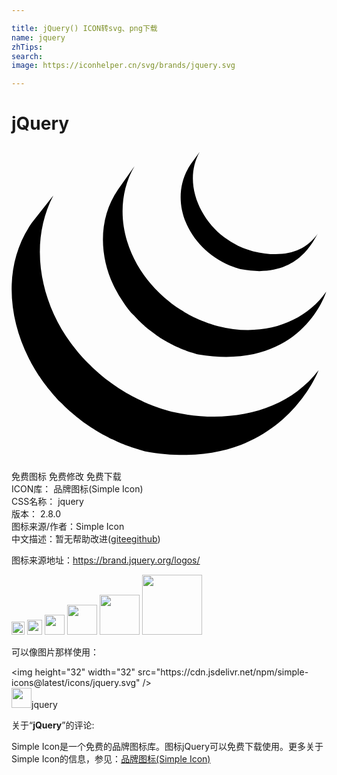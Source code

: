 ```yaml
---

title: jQuery() ICON转svg、png下载
name: jquery
zhTips: 
search: 
image: https://iconhelper.cn/svg/brands/jquery.svg

---
```


# jQuery  <small style="font-size: 60%;font-weight: 100"></small>

<div id="svg" class="svg-wrap">
<svg role="img" xmlns="http://www.w3.org/2000/svg" viewBox="0 0 24 24"><title>jQuery icon</title><path d="M1.534 5.874c-2.123 3.05-1.86 7.017-.237 10.256.037.079.078.154.118.229.023.052.049.1.077.149.013.028.031.057.047.083.026.052.054.102.081.152l.157.265c.029.049.057.097.09.146.055.094.12.187.177.281.026.039.05.078.079.117a6.36 6.36 0 0 0 .31.444c.078.107.156.211.24.315.027.038.057.076.085.114l.221.269c.027.031.054.067.083.099.098.118.202.233.306.349 0 .002.003.004.005.007a3.13 3.13 0 0 0 .424.44c.08.082.16.164.245.244l.101.097c.111.104.222.208.339.308.002 0 .003.002.005.003l.057.05c.102.089.205.178.31.26l.125.105c.085.068.173.133.26.2l.136.104c.093.07.192.139.287.207.035.025.07.05.106.073l.029.023.281.185.12.08c.147.094.293.183.438.271.042.021.084.044.123.068.108.062.22.125.329.183.06.034.122.063.184.094.075.042.153.083.233.125a.324.324 0 0 1 .056.023c.033.015.064.031.096.047.12.06.245.117.375.174.024.01.05.02.076.034.144.063.288.123.437.182.034.01.07.027.105.04.135.051.274.103.411.152l.05.018c.153.052.304.102.459.15.036.01.073.023.111.033.159.048.313.105.473.136 10.26 1.87 13.242-6.169 13.242-6.169-2.505 3.262-6.95 4.122-11.16 3.165-.156-.036-.312-.086-.469-.132a13.522 13.522 0 0 1-.567-.181l-.062-.024c-.136-.046-.267-.097-.4-.148a1.613 1.613 0 0 0-.11-.041c-.147-.059-.29-.12-.432-.183-.031-.01-.057-.024-.088-.036a23.41 23.41 0 0 1-.361-.17c-.037-.016-.07-.033-.106-.052-.094-.044-.188-.094-.28-.142a3.942 3.942 0 0 1-.187-.096c-.113-.06-.226-.125-.339-.187-.034-.024-.073-.044-.112-.066a15.902 15.902 0 0 1-.438-.269 2.104 2.104 0 0 1-.118-.079 6.002 6.002 0 0 1-.312-.206c-.035-.023-.067-.048-.103-.073a9.541 9.541 0 0 1-.294-.212c-.042-.034-.087-.066-.132-.1-.088-.069-.177-.135-.265-.208l-.118-.094a10.58 10.58 0 0 1-.334-.281.258.258 0 0 0-.037-.03l-.347-.316-.1-.094c-.082-.083-.166-.163-.25-.245l-.097-.1a9.07 9.07 0 0 1-.309-.323l-.015-.016c-.106-.116-.209-.234-.313-.354-.027-.031-.052-.064-.08-.097l-.226-.277a21.248 21.248 0 0 1-.34-.448C2.16 11.786 1.315 7.386 3.184 3.777M8.121 3.305c-1.539 2.209-1.452 5.163-.254 7.499a9.1 9.1 0 0 0 .677 1.132c.23.33.484.72.792.986.107.122.223.24.344.359l.09.09c.114.11.231.218.35.325l.015.013a9.855 9.855 0 0 0 .414.342c.034.023.063.05.096.073.14.108.281.212.427.315l.015.009c.062.045.128.086.198.13.028.018.06.042.09.06.106.068.21.132.317.197.017.007.032.016.048.023.09.055.188.108.282.157.033.02.065.035.099.054.067.033.133.068.197.102l.032.014c.135.066.273.128.408.19.034.013.063.024.092.038.111.048.224.094.335.137.05.017.097.037.144.052.102.038.209.073.31.108l.14.045c.146.045.294.104.448.129 7.92 1.313 9.754-4.787 9.754-4.787-1.651 2.376-4.846 3.508-8.251 2.624a8.03 8.03 0 0 1-.448-.13c-.048-.013-.09-.028-.136-.042-.104-.036-.211-.071-.312-.109l-.144-.054c-.112-.045-.226-.087-.335-.135-.034-.015-.065-.025-.091-.04-.14-.063-.281-.125-.417-.192l-.206-.107-.119-.06c-.092-.048-.177-.098-.265-.15a.62.62 0 0 1-.062-.034c-.106-.066-.216-.13-.317-.198-.034-.019-.065-.042-.097-.062l-.208-.136c-.144-.1-.285-.208-.427-.312-.032-.029-.063-.053-.094-.079-1.497-1.177-2.678-2.786-3.238-4.608-.59-1.894-.46-4.018.559-5.742M13.66 1.384c-.908 1.332-.995 2.986-.37 4.455.664 1.56 2.022 2.785 3.604 3.365.065.025.128.046.195.07l.088.027c.092.029.185.063.28.084 4.376.844 5.56-2.247 5.879-2.701-1.042 1.496-2.789 1.855-4.932 1.334a4.844 4.844 0 0 1-.516-.16 6.344 6.344 0 0 1-.617-.254 6.521 6.521 0 0 1-1.08-.66c-1.92-1.454-3.109-4.23-1.857-6.491"/></svg>
</div>
<detail full-name='jquery'></detail>

<div class="detail-page">
<p>
<span><span class="badge-success badge">免费图标</span> <span class="badge-success badge">免费修改</span>  <span class="badge-success badge">免费下载</span> </span>
<br/>
<span>
ICON库：
<span class="badge-secondary badge">品牌图标(Simple Icon)</span> 
</span>
<br/>
<span>
CSS名称：
<span class="badge-secondary badge">jquery</span> 
</span>

<br/>
<span>
版本：
<span class="badge-secondary badge">2.8.0</span> 
</span>
<br/>
<span>图标来源/作者：<span class="badge-light badge">Simple Icon</span></span> 
<br/>
<span class="zh-detail">中文描述：暂无<span class="help-link"><span>帮助改进</span>(<a href="https://gitee.com/liuwave/icon-helper/edit/master/json/brands/jquery.json" target="_blank" rel="noopener noreferrer">gitee</a><a href="https://github.com/liuwave/icon-helper/edit/master/json/brands/jquery.json" target="_blank" rel="noopener noreferrer">github</a></span>)</span><br/>
</p>
</div><div class="description description alert alert-light"><p>图标来源地址：<a href="https://brand.jquery.org/logos/" target="_blank" rel="noopener noreferrer">https://brand.jquery.org/logos/</a></p></div>
<div class="alert alert-dark">
<img height="21" width="21" src="https://cdn.jsdelivr.net/npm/simple-icons@latest/icons/jquery.svg" />
<img height="24" width="24" src="https://cdn.jsdelivr.net/npm/simple-icons@latest/icons/jquery.svg" />
<img height="32" width="32" src="https://cdn.jsdelivr.net/npm/simple-icons@latest/icons/jquery.svg" />
<img height="48" width="48" src="https://cdn.jsdelivr.net/npm/simple-icons@latest/icons/jquery.svg" />
<img height="64" width="64" src="https://cdn.jsdelivr.net/npm/simple-icons@latest/icons/jquery.svg" />
<img height="96" width="96" src="https://cdn.jsdelivr.net/npm/simple-icons@latest/icons/jquery.svg" />

</div>
<div>
  <p>可以像图片那样使用：    
  </p>
  <div class="alert alert-primary" style="font-size: 14px">
    &lt;img height="32" width="32" src="https://cdn.jsdelivr.net/npm/simple-icons@latest/icons/jquery.svg" /&gt;
    <copy-btn content='<img height="32" width="32" src="https://cdn.jsdelivr.net/npm/simple-icons@latest/icons/jquery.svg" />'></copy-btn>
  </div>
  <div class="alert alert-secondary">
    <img height="32" width="32" src="https://cdn.jsdelivr.net/npm/simple-icons@latest/icons/jquery.svg" />jquery
    <copy-btn content="jquery" btn-title="复制图标名称"></copy-btn>
  </div>
</div>
<div class="icon-detail__container">
<p>关于“<b>jQuery</b>”的评论:</p>
</div>
<Vssue title="关于“jQuery”的评论" />
<div><p>Simple Icon是一个免费的品牌图标库。图标jQuery可以免费下载使用。更多关于  Simple Icon的信息，参见：<a target="_blank" href="https://iconhelper.cn/brands.html">品牌图标(Simple Icon)</a>
</p></div>
